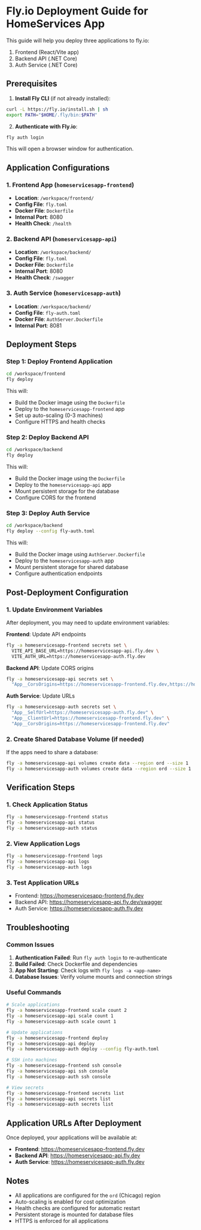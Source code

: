 # Fly.io Deployment Guide for HomeServices App

This guide will help you deploy three applications to fly.io:
1. Frontend (React/Vite app)
2. Backend API (.NET Core)
3. Auth Service (.NET Core)

## Prerequisites

1. **Install Fly CLI** (if not already installed):
```bash
curl -L https://fly.io/install.sh | sh
export PATH="$HOME/.fly/bin:$PATH"
```

2. **Authenticate with Fly.io**:
```bash
fly auth login
```
This will open a browser window for authentication.

## Application Configurations

### 1. Frontend App (`homeservicesapp-frontend`)
- **Location**: `/workspace/frontend/`
- **Config File**: `fly.toml`
- **Docker File**: `Dockerfile`
- **Internal Port**: 8080
- **Health Check**: `/health`

### 2. Backend API (`homeservicesapp-api`)
- **Location**: `/workspace/backend/`
- **Config File**: `fly.toml`
- **Docker File**: `Dockerfile`
- **Internal Port**: 8080
- **Health Check**: `/swagger`

### 3. Auth Service (`homeservicesapp-auth`)
- **Location**: `/workspace/backend/`
- **Config File**: `fly-auth.toml`
- **Docker File**: `AuthServer.Dockerfile`
- **Internal Port**: 8081

## Deployment Steps

### Step 1: Deploy Frontend Application

```bash
cd /workspace/frontend
fly deploy
```

This will:
- Build the Docker image using the `Dockerfile`
- Deploy to the `homeservicesapp-frontend` app
- Set up auto-scaling (0-3 machines)
- Configure HTTPS and health checks

### Step 2: Deploy Backend API

```bash
cd /workspace/backend
fly deploy
```

This will:
- Build the Docker image using the `Dockerfile`
- Deploy to the `homeservicesapp-api` app
- Mount persistent storage for the database
- Configure CORS for the frontend

### Step 3: Deploy Auth Service

```bash
cd /workspace/backend
fly deploy --config fly-auth.toml
```

This will:
- Build the Docker image using `AuthServer.Dockerfile`
- Deploy to the `homeservicesapp-auth` app
- Mount persistent storage for shared database
- Configure authentication endpoints

## Post-Deployment Configuration

### 1. Update Environment Variables

After deployment, you may need to update environment variables:

**Frontend**: Update API endpoints
```bash
fly -a homeservicesapp-frontend secrets set \
  VITE_API_BASE_URL=https://homeservicesapp-api.fly.dev \
  VITE_AUTH_URL=https://homeservicesapp-auth.fly.dev
```

**Backend API**: Update CORS origins
```bash
fly -a homeservicesapp-api secrets set \
  "App__CorsOrigins=https://homeservicesapp-frontend.fly.dev,https://homeservicesapp-auth.fly.dev"
```

**Auth Service**: Update URLs
```bash
fly -a homeservicesapp-auth secrets set \
  "App__SelfUrl=https://homeservicesapp-auth.fly.dev" \
  "App__ClientUrl=https://homeservicesapp-frontend.fly.dev" \
  "App__CorsOrigins=https://homeservicesapp-frontend.fly.dev"
```

### 2. Create Shared Database Volume (if needed)

If the apps need to share a database:
```bash
fly -a homeservicesapp-api volumes create data --region ord --size 1
fly -a homeservicesapp-auth volumes create data --region ord --size 1
```

## Verification Steps

### 1. Check Application Status
```bash
fly -a homeservicesapp-frontend status
fly -a homeservicesapp-api status
fly -a homeservicesapp-auth status
```

### 2. View Application Logs
```bash
fly -a homeservicesapp-frontend logs
fly -a homeservicesapp-api logs
fly -a homeservicesapp-auth logs
```

### 3. Test Application URLs
- Frontend: https://homeservicesapp-frontend.fly.dev
- Backend API: https://homeservicesapp-api.fly.dev/swagger
- Auth Service: https://homeservicesapp-auth.fly.dev

## Troubleshooting

### Common Issues

1. **Authentication Failed**: Run `fly auth login` to re-authenticate
2. **Build Failed**: Check Dockerfile and dependencies
3. **App Not Starting**: Check logs with `fly logs -a <app-name>`
4. **Database Issues**: Verify volume mounts and connection strings

### Useful Commands

```bash
# Scale applications
fly -a homeservicesapp-frontend scale count 2
fly -a homeservicesapp-api scale count 1
fly -a homeservicesapp-auth scale count 1

# Update applications
fly -a homeservicesapp-frontend deploy
fly -a homeservicesapp-api deploy
fly -a homeservicesapp-auth deploy --config fly-auth.toml

# SSH into machines
fly -a homeservicesapp-frontend ssh console
fly -a homeservicesapp-api ssh console
fly -a homeservicesapp-auth ssh console

# View secrets
fly -a homeservicesapp-frontend secrets list
fly -a homeservicesapp-api secrets list
fly -a homeservicesapp-auth secrets list
```

## Application URLs After Deployment

Once deployed, your applications will be available at:
- **Frontend**: https://homeservicesapp-frontend.fly.dev
- **Backend API**: https://homeservicesapp-api.fly.dev
- **Auth Service**: https://homeservicesapp-auth.fly.dev

## Notes

- All applications are configured for the `ord` (Chicago) region
- Auto-scaling is enabled for cost optimization
- Health checks are configured for automatic restart
- Persistent storage is mounted for database files
- HTTPS is enforced for all applications
